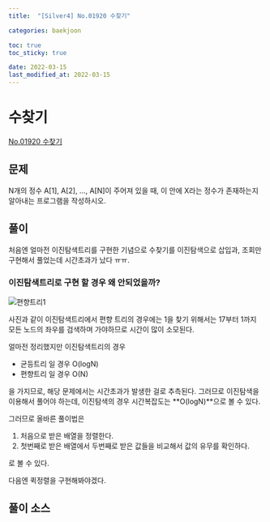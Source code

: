 ```yaml
---
title:  "[Silver4] No.01920 수찾기"

categories: baekjoon

toc: true
toc_sticky: true

date: 2022-03-15
last_modified_at: 2022-03-15
---
```


# 수찾기

[No.01920 수찾기](https://www.acmicpc.net/problem/1920)

## 문제

N개의 정수 A[1], A[2], …, A[N]이 주어져 있을 때, 이 안에 X라는 정수가 존재하는지 알아내는 프로그램을 작성하시오.

## 풀이

처음엔 얼마전 이진탐색트리를 구현한 기념으로 수찾기를 이진탐색으로 삽입과, 조회만 구현해서 풀었는데 시간초과가 났다 ㅠㅠ.  

### 이진탐색트리로 구현 할 경우 왜 안되었을까?  

![편향트리1]({{site.url}}/assets/image/2022-03-16/leftTree001.PNG)

사진과 같이 이진탐색트리에서 편향 트리의 경우에는 1을 찾기 위해서는 17부터 1까지 모든 노드의 좌우를 검색하며 가야하므로 시간이 많이 소모된다.

얼마전 정리했지만 이진탐색트리의 경우
- 균등트리 일 경우 O(logN)
- 편향트리 일 경우 O(N)

을 가지므로, 해당 문제에서는 시간초과가 발생한 걸로 추측된다. 그러므로 이진탐색을 이용해서 풀어야 하는데, 이진탐색의 경우 시간복잡도는 **O(logN)**으로 볼 수 있다.

그러므로 올바른 풀이법은
1. 처음으로 받은 배열을 정렬한다.
2. 첫번째로 받은 배열에서 두번째로 받은 값들을 비교해서 값의 유무를 확인하다.

로 볼 수 있다.

다음엔 퀵정렬을 구현해봐야겠다.

## 풀이 소스

<script src="https://gist.github.com/dh37789/879caa099d594fa88670bb4136a508f8.js"></script>

